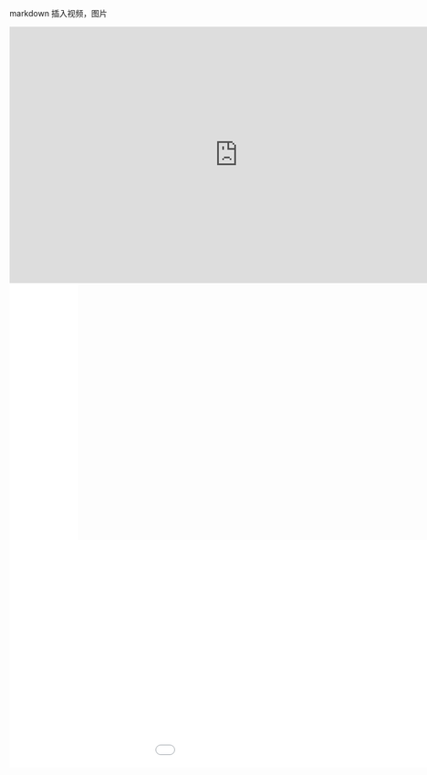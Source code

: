 markdown 插入视频，图片

<iframe 
    height=450 
    width=800 
    src="http://player.youku.com/embed/XMzMxMjE0MjY4NA==" 
    frameborder=0 
    allowfullscreen>
</iframe>
<iframe 
    width="120" 
    height="450" 
    src="../../../verifyimagepage.jpg"
    frameborder="0" 
    allowfullscreen>
</iframe>
<iframe 
    width="1200" 
    height="400" 
    src="../../../a.pdf"
    frameborder="0" 
    allowfullscreen>
</iframe>

